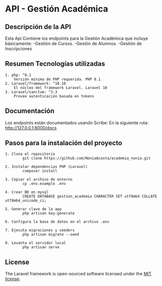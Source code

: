 # API - Gestión Académica 
## Descripción de la API

Esta Api Contiene los endpoints para la Gestión Académica que incluye básicamente:
-Gestión de Cursos.
-Gestón de Alumnos.
-Gestión de Inscripciones

## Resumen Tecnologías utilizadas

    1. php: ^8.1
        Versión mínima de PHP requerida. PHP 8.1 
    2. Laravel/framework: ^10.10
        El núcleo del framework Laravel. Laravel 10 
    3. Laravel/sanctum: ^3.3
        Provee autenticación basada en tokens


## Documentación

Los endpoints están documentados usando Scribe:
En la siguiente ruta: http://127.0.0.1:8000/docs


## Pasos para la instalación del proyecto

    1. Clona el repositorio
            git clone https://github.com/NoniaAcosta/academia_nonia.git

    2. Instalar dependencias PHP (Laravel)
            composer install

    3. Copiar el archivo de entorno
            cp .env.example .env

    4. Crear BD en mysql
            CREATE DATABASE gestion_academia CHARACTER SET utf8mb4 COLLATE utf8mb4_unicode_ci;

    5. Generar clave de la app
            php artisan key:generate
    
    6. Configura la base de datos en el archivo .env

    7. Ejecuta migraciones y seeders 
            php artisan migrate --seed

    8. Levanta el servidor local
            php artisan serve


## License

The Laravel framework is open-sourced software licensed under the [MIT license](https://opensource.org/licenses/MIT).
